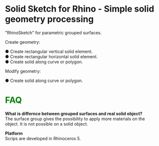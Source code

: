 # Solid Sketch for Rhino - Simple solid geometry processing 

"RhinoSketch" for parametric grouped surfaces.

Create geometry:

● Create rectangular vertical solid element.<br>
● Create rectangular horizontal solid element.<br>
● Create solid along curve or polygon.<br>

Modify geometry:

● Create solid along curve or polygon.<br>


# <span style="color: green"> FAQ </span>

**What is differnce between grouped surfaces and real solid object?** <br>
The surface group gives the possibility to apply more materials on the object. It is not possible on a solid object.

**Platform**<br>
Scrips are developed in Rhinoceros 5.
